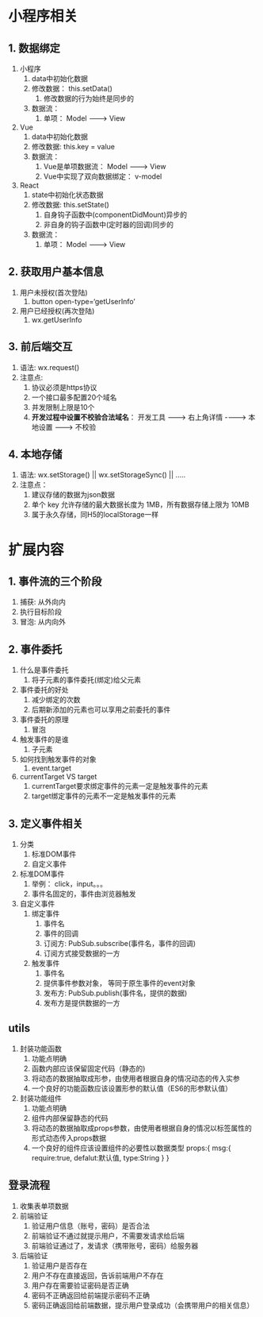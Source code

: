 # 小程序相关

## 1.  数据绑定

1. 小程序
   1. data中初始化数据
   2. 修改数据： this.setData()
      1. 修改数据的行为始终是同步的
   3. 数据流： 
      1. 单项： Model ---> View
2. Vue
   1. data中初始化数据
   2. 修改数据: this.key = value
   3. 数据流： 
      1. Vue是单项数据流： Model ---> View
      2. Vue中实现了双向数据绑定： v-model
3. React
   1. state中初始化状态数据
   2. 修改数据: this.setState()
      1. 自身钩子函数中(componentDidMount)异步的
      2. 非自身的钩子函数中(定时器的回调)同步的
   3. 数据流： 
      1. 单项： Model ---> View

## 2. 获取用户基本信息

1. 用户未授权(首次登陆)
   1. button open-type=‘getUserInfo’
2. 用户已经授权(再次登陆)
   1. wx.getUserInfo

## 3. 前后端交互

1. 语法: wx.request()
2. 注意点: 
   1. 协议必须是https协议
   2. 一个接口最多配置20个域名
   3. 并发限制上限是10个
   4. **开发过程中设置不校验合法域名**： 开发工具 ---> 右上角详情 ----> 本地设置 ---> 不校验

## 4. 本地存储

1. 语法: wx.setStorage() || wx.setStorageSync() || .....
2. 注意点： 
   1. 建议存储的数据为json数据
   2. 单个 key 允许存储的最大数据长度为 1MB，所有数据存储上限为 10MB
   3. 属于永久存储，同H5的localStorage一样

# 扩展内容

## 1. 事件流的三个阶段

1. 捕获: 从外向内
2. 执行目标阶段
3. 冒泡: 从内向外

## 2. 事件委托

1. 什么是事件委托
   1. 将子元素的事件委托(绑定)给父元素
2. 事件委托的好处
   1. 减少绑定的次数
   2. 后期新添加的元素也可以享用之前委托的事件
3. 事件委托的原理
   1. 冒泡
4. 触发事件的是谁
   1. 子元素
5. 如何找到触发事件的对象
   1. event.target
6. currentTarget VS target
   1. currentTarget要求绑定事件的元素一定是触发事件的元素
   2. target绑定事件的元素不一定是触发事件的元素

## 3. 定义事件相关

1. 分类
   1. 标准DOM事件
   2. 自定义事件
2. 标准DOM事件
   1. 举例： click，input。。。
   2. 事件名固定的，事件由浏览器触发
3. 自定义事件
   1. 绑定事件
      1. 事件名
      2. 事件的回调
      3. 订阅方: PubSub.subscribe(事件名，事件的回调)
      4. 订阅方式接受数据的一方
   2. 触发事件
      1. 事件名
      2. 提供事件参数对象， 等同于原生事件的event对象
      3. 发布方: PubSub.publish(事件名，提供的数据)
      4. 发布方是提供数据的一方


## utils
1. 封装功能函数
   1. 功能点明确
   2. 函数内部应该保留固定代码（静态的)
   3. 将动态的数据抽取成形参，由使用者根据自身的情况动态的传入实参
   4. 一个良好的功能函数应该设置形参的默认值（ES6的形参默认值）
2. 封装功能组件
   1. 功能点明确
   2. 组件内部保留静态的代码
   3. 将动态的数据抽取成props参数，由使用者根据自身的情况以标签属性的形式动态传入props数据
   4. 一个良好的组件应该设置组件的必要性以数据类型
      props:{
         msg:{
            require:true,
            defalut:默认值,
            type:String
         }
      }

## 登录流程
1. 收集表单项数据
2. 前端验证
   1) 验证用户信息（账号，密码）是否合法
   2) 前端验证不通过就提示用户，不需要发请求给后端
   3) 前端验证通过了，发请求（携带账号，密码）给服务器
3. 后端验证
   1) 验证用户是否存在
   2) 用户不存在直接返回，告诉前端用户不存在
   3) 用户存在需要验证密码是否正确
   4) 密码不正确返回给前端提示密码不正确
   5) 密码正确返回给前端数据，提示用户登录成功（会携带用户的相关信息）